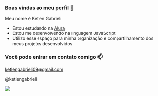 ### Boas vindas ao meu perfil 💟

Meu nome é Ketlen Gabrieli

- Estou estudando na [Alura](https://www.alura.com.br)
- Estou me desenvolvendo na linguagem JavaScript
- Utilizo esse espaço para minha organização e compartilhamento dos meus projetos desenvolvidos

### Você pode entrar em contato comigo 📫

ketlengabrieli09@gmail.com

@ketlengabrieli

![](https://tenor.com/pt-BR/view/naruto-gif-19427546)




